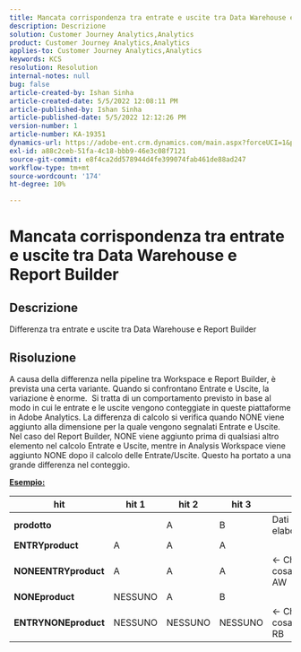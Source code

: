 ```yaml
---
title: Mancata corrispondenza tra entrate e uscite tra Data Warehouse e Report Builder
description: Descrizione
solution: Customer Journey Analytics,Analytics
product: Customer Journey Analytics,Analytics
applies-to: Customer Journey Analytics,Analytics
keywords: KCS
resolution: Resolution
internal-notes: null
bug: false
article-created-by: Ishan Sinha
article-created-date: 5/5/2022 12:08:11 PM
article-published-by: Ishan Sinha
article-published-date: 5/5/2022 12:12:26 PM
version-number: 1
article-number: KA-19351
dynamics-url: https://adobe-ent.crm.dynamics.com/main.aspx?forceUCI=1&pagetype=entityrecord&etn=knowledgearticle&id=92c7a606-6ccc-ec11-a7b5-6045bd00db25
exl-id: a88c2ceb-51fa-4c18-bbb9-46e3c08f7121
source-git-commit: e8f4ca2dd578944d4fe399074fab461de88ad247
workflow-type: tm+mt
source-wordcount: '174'
ht-degree: 10%

---
```


# Mancata corrispondenza tra entrate e uscite tra Data Warehouse e Report Builder

## Descrizione

Differenza tra entrate e uscite tra Data Warehouse e Report Builder

## Risoluzione


A causa della differenza nella pipeline tra Workspace e Report Builder, è prevista una certa variante. Quando si confrontano Entrate e Uscite, la variazione è enorme. 
Si tratta di un comportamento previsto in base al modo in cui le entrate e le uscite vengono conteggiate in queste piattaforme in Adobe Analytics. La differenza di calcolo si verifica quando NONE viene aggiunto alla dimensione per la quale vengono segnalati Entrate e Uscite. Nel caso del Report Builder, NONE viene aggiunto prima di qualsiasi altro elemento nel calcolo Entrate e Uscite, mentre in Analysis Workspace viene aggiunto NONE dopo il calcolo delle Entrate/Uscite. Questo ha portato a una grande differenza nel conteggio.

<u><b>Esempio:</b></u>


| <b>hit</b> | <b>hit 1</b> | <b>hit 2</b> | <b>hit 3</b> |   |
| --- | --- | --- | --- | --- |
| <b>prodotto</b> |   | A | B | Dati non elaborati |
| <b>ENTRYproduct</b> | A | A | A |   |
| <b>NONEENTRYproduct</b> | A | A | A | ← Che cosa fa AW |
| <b>NONEproduct</b> | NESSUNO | A | B |   |
| <b>ENTRYNONEproduct</b> | NESSUNO | NESSUNO | NESSUNO | ← Che cosa fa RB |
